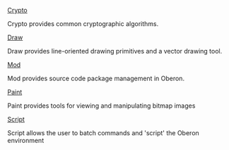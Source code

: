 [Crypto](./Crypto/README.md)

Crypto provides common cryptographic algorithms.

[Draw](./Draw/README.md)

Draw provides line-oriented drawing primitives and a vector drawing tool.

[Mod](./Mod/README.md)

Mod provides source code package management in Oberon.

[Paint](./Paint/README.md)

Paint provides tools for viewing and manipulating bitmap images

[Script](./Script/README.md)

Script allows the user to batch commands and 'script' the Oberon environment

